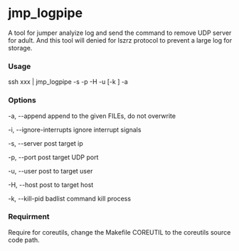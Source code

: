# jmp_logpipe

A tool for jumper analyize log and send the command to remove UDP server for adult. And this tool will denied for lszrz protocol to prevent a large log for storage.

### Usage

ssh xxx | jmp_logpipe -s <target udp ip> -p <target udp port> -H <hostname for logging> -u <username for logging> [-k <pid for kill with found lszrz protocol>] -a

### Options

  -a, --append              append to the given FILEs, do not overwrite

  -i, --ignore-interrupts   ignore interrupt signals

  -s, --server              post target ip

  -p, --port                post target UDP port

  -u, --user                post to target user

  -H, --host                post to target host

  -k, --kill-pid            badlist command kill process

### Requirment

  Require for coreutils, change the Makefile COREUTIL to the coreutils source code path.

